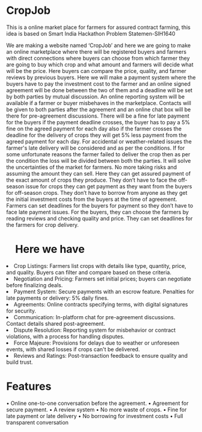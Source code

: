 # CropJob
This is a online market place for farmers for assured contract farming, this idea is based on Smart India Hackathon Problem Statemen-SIH1640 


We are making a website named ‘CropJob’ and here we are going to make an online marketplace where there will be registered buyers and farmers with direct connections where buyers can choose from which farmer they are going to buy which crop and what amount and farmers will decide what will be the price. Here buyers can compare the price, quality, and farmer reviews by previous buyers. Here we will make a payment system where the buyers have to pay the investment cost to the farmer and an online signed agreement will be done between the two of them and a deadline will be set by both parties by mutual discussion. An online reporting system will be available if a farmer or buyer misbehaves in the marketplace. Contacts will be given to both parties after the agreement and an online chat box will be there for pre-agreement discussions. There will be a fine for late payment for the buyers if the payment deadline crosses, the buyer has to pay a 5% fine on the agreed payment for each day also if the farmer crosses the deadline for the delivery of crops they will get 5% less payment from the agreed payment for each day. For accidental or weather-related issues the farmer's late delivery will be considered and as per the conditions. If for some unfortunate reasons the farmer failed to deliver the crop then as per the condition the loss will be divided between both the parties.
It will solve the uncertainties of the market for farmers. No more taking risks and assuming the amount they can sell. Here they can get assured payment of the exact amount of crops they produce. They don’t have to face the off-season issue for crops they can get payment as they want from the buyers for off-season crops. They don’t have to borrow from anyone as they get the initial investment costs from the buyers at the time of agreement. Farmers can set deadlines for the buyers for payment so they don’t have to face late payment issues. For the buyers, they can choose the farmers by reading reviews and checking quality and price. They can set deadlines for the farmers for crop delivery.
<ul><h1>Here we have</h1></hr></ul>
 <li>Crop Listings: Farmers list crops with details like type, quantity, price, and quality. Buyers can filter and compare based on these criteria.</li>
 <li>Negotiation and Pricing: Farmers set initial prices; buyers can negotiate before finalizing deals.</li>
 <li>Payment System: Secure payments with an escrow feature. Penalties for late payments or delivery: 5% daily fines.</li>
 <li>Agreements: Online contracts specifying terms, with digital signatures for security.</li>
 <li>Communication: In-platform chat for pre-agreement discussions. Contact details shared post-agreement.</li>
 <li>Dispute Resolution: Reporting system for misbehavior or contract violations, with a process for handling disputes.</li>
 <li>Force Majeure: Provisions for delays due to weather or unforeseen events, with shared losses if crops can't be delivered.</li>
 <li>Reviews and Ratings: Post-transaction feedback to ensure quality and build trust.</li>
<h1>Features</h1>
•	Online one-to-one conversation before the agreement.
•	Agreement for secure payment.
•	A review system
•	No more waste of crops.
•	Fine for late payment or late delivery
•	No borrowing for investment costs
•	Full transparent conversation

